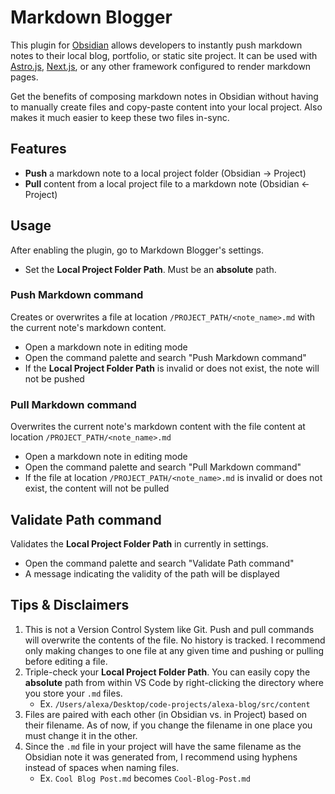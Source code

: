 # Markdown Blogger
This plugin for [Obsidian](https://obsidian.md) allows developers to instantly push markdown notes to their local blog, portfolio, or static site project. It can be used with [Astro.js](https://astro.build), [Next.js](https://nextjs.org), or any other framework configured to render markdown pages. 

Get the benefits of composing markdown notes in Obsidian without having to manually create files and copy-paste content into your local project. Also makes it much easier to keep these two files in-sync. 

## Features
- **Push** a markdown note to a local project folder (Obsidian -> Project)
- **Pull** content from a local project file to a markdown note (Obsidian <- Project)

## Usage
After enabling the plugin, go to Markdown Blogger's settings.
- Set the **Local Project Folder Path**. Must be an **absolute** path.

### Push Markdown command
Creates or overwrites a file at location `/PROJECT_PATH/<note_name>.md` with the current note's markdown content.
- Open a markdown note in editing mode
- Open the command palette and search "Push Markdown command"
- If the **Local Project Folder Path** is invalid or does not exist, the note will not be pushed

### Pull Markdown command 
Overwrites the current note's markdown content with the file content at location `/PROJECT_PATH/<note_name>.md`
- Open a markdown note in editing mode
- Open the command palette and search "Pull Markdown command"
- If the file at location `/PROJECT_PATH/<note_name>.md` is invalid or does not exist, the content will not be pulled

## Validate Path command
Validates the **Local Project Folder Path** in currently in settings.
- Open the command palette and search "Validate Path command"
- A message indicating the validity of the path will be displayed 

## Tips & Disclaimers
1. This is not a Version Control System like Git. Push and pull commands will overwrite the contents of the file. No history is tracked. I recommend only making changes to one file at any given time and pushing or pulling before editing a file.
2. Triple-check your **Local Project Folder Path**. You can easily copy the **absolute** path from within VS Code by right-clicking the directory where you store your `.md` files. 
	- Ex. `/Users/alexa/Desktop/code-projects/alexa-blog/src/content`
3. Files are paired with each other (in Obsidian vs. in Project) based on their filename. As of now, if you change the filename in one place you must change it in the other. 
4. Since the `.md` file in your project will have the same filename as the Obsidian note it was generated from, I recommend using hyphens instead of spaces when naming files.
	- Ex. `Cool Blog Post.md` becomes `Cool-Blog-Post.md`
